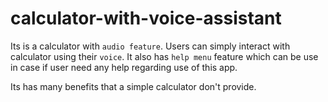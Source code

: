 # calculator-with-voice-assistant

Its is a calculator with `audio feature`. Users can simply interact with calculator using their `voice`. It also has `help menu` feature which can be use in case if user need any help regarding use of this app.

Its has many benefits that a simple calculator don't provide.
